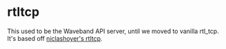 # rtltcp

This used to be the Waveband API server, until we moved to vanilla rtl_tcp. It's based off [niclashoyer's rtltcp](https://github.com/niclashoyer/rtltcp).